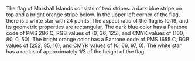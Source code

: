 The flag of Marshall Islands consists of two stripes: a dark blue stripe on top and a bright orange stripe below. In the upper left corner of the flag, there is a white star with 24 points. The aspect ratio of the flag is 10:19, and its geometric properties are rectangular. The dark blue color has a Pantone code of PMS 286 C, RGB values of (0, 36, 125), and CMYK values of (100, 80, 0, 50). The bright orange color has a Pantone code of PMS 1655 C, RGB values of (252, 85, 16), and CMYK values of (0, 66, 97, 0). The white star has a radius of approximately 1/3 of the height of the flag.